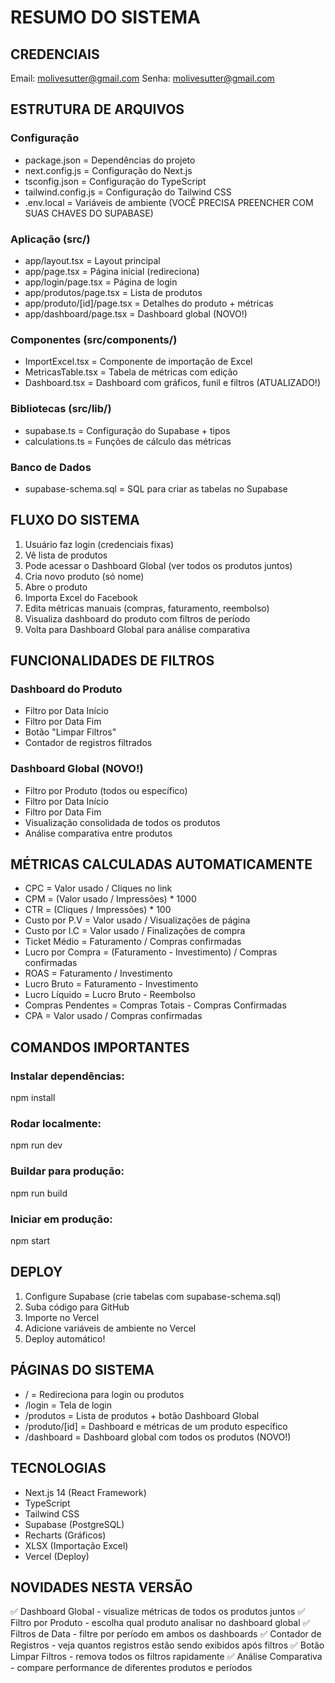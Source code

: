 # RESUMO DO SISTEMA

## CREDENCIAIS
Email: molivesutter@gmail.com
Senha: molivesutter@gmail.com

## ESTRUTURA DE ARQUIVOS

### Configuração
- package.json = Dependências do projeto
- next.config.js = Configuração do Next.js
- tsconfig.json = Configuração do TypeScript
- tailwind.config.js = Configuração do Tailwind CSS
- .env.local = Variáveis de ambiente (VOCÊ PRECISA PREENCHER COM SUAS CHAVES DO SUPABASE)

### Aplicação (src/)
- app/layout.tsx = Layout principal
- app/page.tsx = Página inicial (redireciona)
- app/login/page.tsx = Página de login
- app/produtos/page.tsx = Lista de produtos
- app/produto/[id]/page.tsx = Detalhes do produto + métricas
- app/dashboard/page.tsx = Dashboard global (NOVO!)

### Componentes (src/components/)
- ImportExcel.tsx = Componente de importação de Excel
- MetricasTable.tsx = Tabela de métricas com edição
- Dashboard.tsx = Dashboard com gráficos, funil e filtros (ATUALIZADO!)

### Bibliotecas (src/lib/)
- supabase.ts = Configuração do Supabase + tipos
- calculations.ts = Funções de cálculo das métricas

### Banco de Dados
- supabase-schema.sql = SQL para criar as tabelas no Supabase

## FLUXO DO SISTEMA

1. Usuário faz login (credenciais fixas)
2. Vê lista de produtos
3. Pode acessar o Dashboard Global (ver todos os produtos juntos)
4. Cria novo produto (só nome)
5. Abre o produto
6. Importa Excel do Facebook
7. Edita métricas manuais (compras, faturamento, reembolso)
8. Visualiza dashboard do produto com filtros de período
9. Volta para Dashboard Global para análise comparativa

## FUNCIONALIDADES DE FILTROS

### Dashboard do Produto
- Filtro por Data Início
- Filtro por Data Fim
- Botão "Limpar Filtros"
- Contador de registros filtrados

### Dashboard Global (NOVO!)
- Filtro por Produto (todos ou específico)
- Filtro por Data Início
- Filtro por Data Fim
- Visualização consolidada de todos os produtos
- Análise comparativa entre produtos

## MÉTRICAS CALCULADAS AUTOMATICAMENTE

- CPC = Valor usado / Cliques no link
- CPM = (Valor usado / Impressões) * 1000
- CTR = (Cliques / Impressões) * 100
- Custo por P.V = Valor usado / Visualizações de página
- Custo por I.C = Valor usado / Finalizações de compra
- Ticket Médio = Faturamento / Compras confirmadas
- Lucro por Compra = (Faturamento - Investimento) / Compras confirmadas
- ROAS = Faturamento / Investimento
- Lucro Bruto = Faturamento - Investimento
- Lucro Líquido = Lucro Bruto - Reembolso
- Compras Pendentes = Compras Totais - Compras Confirmadas
- CPA = Valor usado / Compras confirmadas

## COMANDOS IMPORTANTES

### Instalar dependências:
npm install

### Rodar localmente:
npm run dev

### Buildar para produção:
npm run build

### Iniciar em produção:
npm start

## DEPLOY

1. Configure Supabase (crie tabelas com supabase-schema.sql)
2. Suba código para GitHub
3. Importe no Vercel
4. Adicione variáveis de ambiente no Vercel
5. Deploy automático!

## PÁGINAS DO SISTEMA

- / = Redireciona para login ou produtos
- /login = Tela de login
- /produtos = Lista de produtos + botão Dashboard Global
- /produto/[id] = Dashboard e métricas de um produto específico
- /dashboard = Dashboard global com todos os produtos (NOVO!)

## TECNOLOGIAS

- Next.js 14 (React Framework)
- TypeScript
- Tailwind CSS
- Supabase (PostgreSQL)
- Recharts (Gráficos)
- XLSX (Importação Excel)
- Vercel (Deploy)

## NOVIDADES NESTA VERSÃO

✅ Dashboard Global - visualize métricas de todos os produtos juntos
✅ Filtro por Produto - escolha qual produto analisar no dashboard global
✅ Filtros de Data - filtre por período em ambos os dashboards
✅ Contador de Registros - veja quantos registros estão sendo exibidos após filtros
✅ Botão Limpar Filtros - remova todos os filtros rapidamente
✅ Análise Comparativa - compare performance de diferentes produtos e períodos
